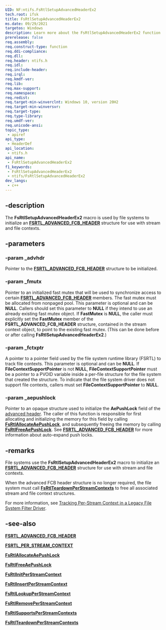 ```yaml
---
UID: NF:ntifs.FsRtlSetupAdvancedHeaderEx2
tech.root: ifsk
title: FsRtlSetupAdvancedHeaderEx2
ms.date: 09/29/2021
targetos: Windows
description: Learn more about the FsRtlSetupAdvancedHeaderEx2 function.
prerelease: false
req.assembly: 
req.construct-type: function
req.ddi-compliance: 
req.dll: 
req.header: ntifs.h
req.idl: 
req.include-header: 
req.irql: 
req.kmdf-ver: 
req.lib: 
req.max-support: 
req.namespace: 
req.redist: 
req.target-min-winverclnt: Windows 10, version 20H2
req.target-min-winversvr: 
req.target-type: 
req.type-library: 
req.umdf-ver: 
req.unicode-ansi: 
topic_type:
 - apiref
api_type:
 - HeaderDef
api_location:
 - ntifs.h
api_name:
 - FsRtlSetupAdvancedHeaderEx2
f1_keywords:
 - FsRtlSetupAdvancedHeaderEx2
 - ntifs/FsRtlSetupAdvancedHeaderEx2
dev_langs:
 - c++
---
```


## -description

The **FsRtlSetupAdvancedHeaderEx2** macro is used by file systems to initialize an [**FSRTL_ADVANCED_FCB_HEADER**](ns-ntifs-_fsrtl_advanced_fcb_header.md) structure for use with stream and file contexts.

## -parameters

### -param _advhdr

Pointer to the [**FSRTL_ADVANCED_FCB_HEADER**](ns-ntifs-_fsrtl_advanced_fcb_header.md) structure to be initialized.

### -param _fmutx

Pointer to an initialized fast mutex that will be used to synchronize access to certain [**FSRTL_ADVANCED_FCB_HEADER**](ns-ntifs-_fsrtl_advanced_fcb_header.md) members. The fast mutex must be allocated from nonpaged pool. This parameter is optional and can be **NULL**. Callers should set this parameter to **NULL** if they intend to use an already existing fast mutex object. If **FastMutex** is **NULL**, the caller must explicitly set the **FastMutex** member of the **FSRTL_ADVANCED_FCB_HEADER** structure, contained in the stream context object, to point to the existing fast mutex. (This can be done before or after calling **FsRtlSetupAdvancedHeaderEx2**.)

### -param _fctxptr

A pointer to a pointer field used by the file system runtime library (FSRTL) to track file contexts. This parameter is optional and can be **NULL**. If **FileContextSupportPointer** is not **NULL**, **FileContextSupportPointer** must be a pointer to a PVOID variable inside a per-file structure for the file system that created the structure. To indicate that the file system driver does not support file contexts, callers must set **FileContextSupportPointer** to **NULL**.

### -param _aepushlock

Pointer to an opaque structure used to initialize the **AePushLock** field of the [advanced header](ns-ntifs-_fsrtl_advanced_fcb_header.md). The caller of this function is responsible for first allocating and initializing the memory for this field by calling [**FsRtlAllocateAePushLock**](nf-ntifs-fsrtlallocateaepushlock.md), and subsequently freeing the memory by calling [**FsRtlFreeAePushLock**](nf-ntifs-fsrtlfreeaepushlock.md). See [**FSRTL_ADVANCED_FCB_HEADER**](ns-ntifs-_fsrtl_advanced_fcb_header.md) for more information about auto-expand push locks.

## -remarks

File systems use the **FsRtlSetupAdvancedHeaderEx2** macro to initialize an [**FSRTL_ADVANCED_FCB_HEADER**](ns-ntifs-_fsrtl_advanced_fcb_header.md) structure for use with stream and file contexts.

When the advanced FCB header structure is no longer required, the file system must call [**FsRtlTeardownPerStreamContexts**](nf-ntifs-fsrtlteardownperstreamcontexts.md) to free all associated stream and file context structures.

For more information, see [Tracking Per-Stream Context in a Legacy File System Filter Driver](/windows-hardware/drivers/ifs/tracking-per-stream-context-in-a-legacy-file-system-filter-driver).

## -see-also

[**FSRTL_ADVANCED_FCB_HEADER**](ns-ntifs-_fsrtl_advanced_fcb_header.md)

[**FSRTL_PER_STREAM_CONTEXT**](/previous-versions/ff547357(v=vs.85))

[**FsRtlAllocateAePushLock**](nf-ntifs-fsrtlallocateaepushlock.md)

[**FsRtlFreeAePushLock**](nf-ntifs-fsrtlfreeaepushlock.md)

[**FsRtlInitPerStreamContext**](nf-ntifs-fsrtlinitperstreamcontext.md)

[**FsRtlInsertPerStreamContext**](nf-ntifs-fsrtlinsertperstreamcontext.md)

[**FsRtlLookupPerStreamContext**](nf-ntifs-fsrtllookupperstreamcontext.md)

[**FsRtlRemovePerStreamContext**](nf-ntifs-fsrtlremoveperstreamcontext.md)

[**FsRtlSupportsPerStreamContexts**](/previous-versions/ff547285(v=vs.85))

[**FsRtlTeardownPerStreamContexts**](nf-ntifs-fsrtlteardownperstreamcontexts.md)
